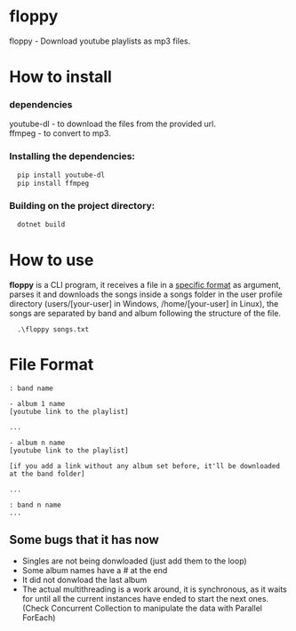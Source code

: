 # floppy
floppy - Download youtube playlists as mp3 files.

# How to install

### dependencies
youtube-dl - to download the files from the provided url. <br>
ffmpeg - to convert to mp3.

### Installing the dependencies:
```bash
  pip install youtube-dl
  pip install ffmpeg
```
### Building on the project directory:
```bash
  dotnet build
```
# How to use

**floppy** is a CLI program, it receives a file in a [specific format](#file-format) as argument, parses it and downloads the songs inside a songs folder in the user profile directory (users/[your-user] in Windows, /home/[your-user] in Linux), the songs are separated by band and album following the structure of the file.

```
  .\floppy songs.txt
```

# File Format

```
: band name 

- album 1 name
[youtube link to the playlist]

...

- album n name
[youtube link to the playlist]

[if you add a link without any album set before, it'll be downloaded at the band folder]

...

: band n name
...
```

## Some bugs that it has now

- Singles are not being donwloaded (just add them to the loop)
- Some album names have a # at the end
- It did not donwload the last album
- The actual multithreading is a work around, it is synchronous, as it waits for until all the current instances have ended to start the next ones. (Check Concurrent Collection to manipulate the data with Parallel ForEach)

